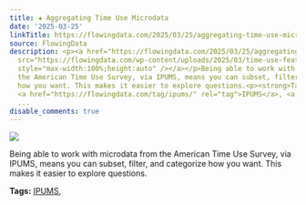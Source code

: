 ```yaml
---
title: ✚ Aggregating Time Use Microdata
date: '2025-03-25'
linkTitle: https://flowingdata.com/2025/03/25/aggregating-time-use-microdata/
source: FlowingData
description: <p><a href="https://flowingdata.com/2025/03/25/aggregating-time-use-microdata/"><img
  src="https://flowingdata.com/wp-content/uploads/2025/03/time-use-featured-ipums-750x506.png"
  style="max-width:100%;height:auto" /></a></p>Being able to work with microdata from
  the American Time Use Survey, via IPUMS, means you can subset, filter, and categorize
  how you want. This makes it easier to explore questions.<p><strong>Tags:</strong>
  <a href="https://flowingdata.com/tag/ipums/" rel="tag">IPUMS</a>, <a href="https://flowingdata.com/tag/r/"
  ...
disable_comments: true
---
```

<p><a href="https://flowingdata.com/2025/03/25/aggregating-time-use-microdata/"><img src="https://flowingdata.com/wp-content/uploads/2025/03/time-use-featured-ipums-750x506.png" style="max-width:100%;height:auto" /></a></p>Being able to work with microdata from the American Time Use Survey, via IPUMS, means you can subset, filter, and categorize how you want. This makes it easier to explore questions.<p><strong>Tags:</strong> <a href="https://flowingdata.com/tag/ipums/" rel="tag">IPUMS</a>, <a href="https://flowingdata.com/tag/r/" ...